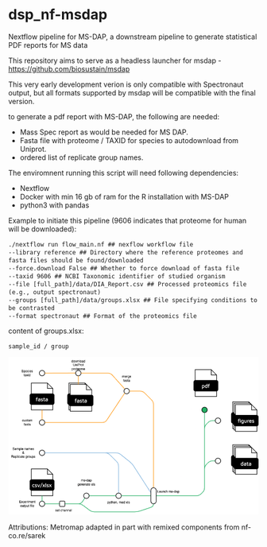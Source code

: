 # dsp_nf-msdap
Nextflow pipeline for MS-DAP, a downstream pipeline to generate statistical PDF reports for MS data

This repository aims to serve as a headless launcher for msdap - https://github.com/biosustain/msdap 

This very early development verion is only compatible with Spectronaut output, but all formats supported by msdap will be compatible with the final version.

to generate a pdf report with MS-DAP, the following are needed:

* Mass Spec report as would be needed for MS DAP.
* Fasta file with proteome / TAXID for species to autodownload from Uniprot.
* ordered list of replicate group names.

The enviromnent running this script will need following dependencies:

* Nextflow
* Docker with min 16 gb of ram for the R installation with MS-DAP
* python3 with pandas


Example to initiate this pipeline (9606 indicates that proteome for human will be downloaded):

```
./nextflow run flow_main.nf ## nexflow workflow file
--library reference ## Directory where the reference proteomes and fasta files should be found/downloaded
--force.download False ## Whether to force download of fasta file
--taxid 9606 ## NCBI Taxonomic identifier of studied organism
--file [full_path]/data/DIA_Report.csv ## Processed proteomics file (e.g., output spectronaut)
--groups [full_path]/data/groups.xlsx ## File specifying conditions to be contrasted
--format spectronaut ## Format of the proteomics file
```

content of groups.xlsx:
```
sample_id / group
```
![metromap](metromap.png)

Attributions: 
Metromap adapted in part with remixed components from nf-co.re/sarek 
